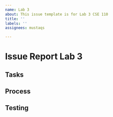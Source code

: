 ```yaml
---
name: Lab 3
about: This issue template is for Lab 3 CSE 110
title: ''
labels: ''
assignees: mustaqs

---
```


# Issue Report Lab 3


## Tasks

## Process

## Testing
